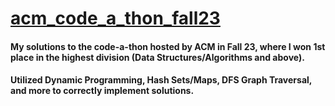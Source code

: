 # [acm_code_a_thon_fall23](https://www.hackerrank.com/contests/acmusc-code-a-thon-fall-2023-350/challenges)
#### My solutions to the code-a-thon  hosted by ACM in Fall 23, where I won 1st place in the highest division (Data Structures/Algorithms and above).
#### Utilized Dynamic Programming, Hash Sets/Maps, DFS Graph Traversal, and more to correctly implement solutions.